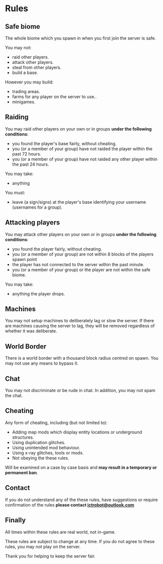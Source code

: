 Rules
======

Safe biome
-----
The whole biome which you spawn in when you first join the server is safe.

You may not:
 - raid other players.
 - attack other players.
 - steal from other players.
 - build a base.

However you may build:
 - trading areas.
 - farms for any player on the server to use..
 - minigames.

Raiding
-----
You may raid other players on your own or in groups **under the following conditions**:
 - you found the player's base fairly, without cheating.
 - you (or a member of your group) have not raided the player within the past 72 hours.
 - you (or a member of your group) have not raided any other player within the past 24 hours.

You may take:
 - anything

You must:
 - leave (a sign/signs) at the player's base identifying your username (usernames for a group).

Attacking players
-----
You may attack other players on your own or in groups **under the following conditions**:
 - you found the player fairly, without cheating.
 - you (or a member of your group) are not within 8 blocks of the players spawn point
 - the player has not connected to the server within the past minute.
 - you (or a member of your group) or the player are not within the safe biome.

You may take:
 - anything the player drops.

Machines
-----
You may not setup machines to deliberately lag or slow the server. If there are machines causing the server to lag, they will be removed regardless of whether it was deliberate. 
 
World Border
-----
There is a world border with a thousand block radius centred on spawn. You may not use any means to bypass it.

Chat
-----
You may not discriminate or be rude in chat. In addition, you may not spam the chat.

Cheating
-----
Any form of cheating, including (but not limited to):
 - Adding map mods which display entity locations or underground structures.
 - Using duplication glitches.
 - Using unintended mod behaviour.
 - Using x-ray glitches, tools or mods.
 - Not obeying the these rules.

Will be examined on a case by case basis and **may result in a temporary or permanent ban**.

Contact
-----
If you do not understand any of the these rules, have suggestions or require confirmation of the rules **please contact ictrobot@outlook.com**

Finally
-----
All times within these rules are real world, not in-game.

These rules are subject to change at any time. If you do not agree to these rules, you may not play on the server.

Thank you for helping to keep the server fair.
